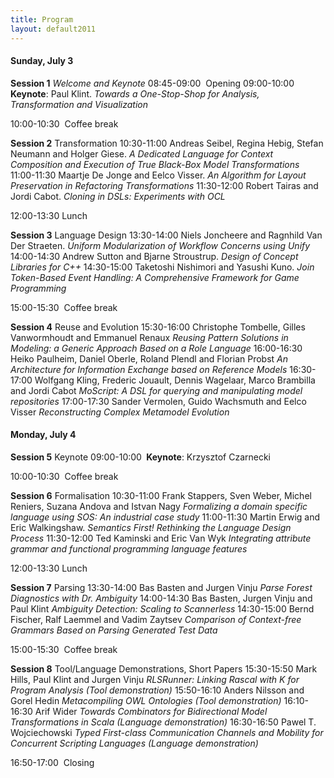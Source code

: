 ```yaml
---
title: Program
layout: default2011
---
```

<h4>Sunday, July 3</h4>
<b>Session 1</b> <i>Welcome and Keynote</i>
08:45-09:00&nbsp; Opening
09:00-10:00&nbsp; <b>Keynote</b>: Paul Klint.
<i>Towards a One-Stop-Shop for Analysis, Transformation and Visualization</i>

10:00-10:30&nbsp; Coffee break

<b>Session 2</b> Transformation
10:30-11:00 Andreas Seibel, Regina Hebig, Stefan Neumann and Holger Giese.
<i>A Dedicated Language for Context Composition and Execution of True Black-Box Model Transformations</i>
11:00-11:30 Maartje De Jonge and Eelco Visser.
<i>An Algorithm for Layout Preservation in Refactoring Transformations</i>
11:30-12:00 Robert Tairas and Jordi Cabot.
<i>Cloning in DSLs: Experiments with OCL</i>

12:00-13:30 Lunch

<b>Session 3</b> Language Design
13:30-14:00 Niels Joncheere and Ragnhild Van Der Straeten.
<i>Uniform Modularization of Workflow Concerns using Unify</i>
14:00-14:30 Andrew Sutton and Bjarne Stroustrup.
<i>Design of Concept Libraries for C++</i>
14:30-15:00 Taketoshi Nishimori and Yasushi Kuno.
<i>Join Token-Based Event Handling: A Comprehensive Framework for Game Programming</i>

15:00-15:30&nbsp; Coffee break

<b>Session 4</b> Reuse and Evolution
15:30-16:00 Christophe Tombelle, Gilles Vanwormhoudt and Emmanuel Renaux
<i>Reusing Pattern Solutions in Modeling: a Generic Approach Based on a Role Language</i>
16:00-16:30 Heiko Paulheim, Daniel Oberle, Roland Plendl and Florian Probst
*An Architecture for Information Exchange based on Reference Models*
16:30-17:00 Wolfgang Kling, Frederic Jouault, Dennis Wagelaar, Marco Brambilla and Jordi Cabot
*MoScript: A DSL for querying and manipulating model repositories*
17:00-17:30 Sander Vermolen, Guido Wachsmuth and Eelco Visser
*Reconstructing Complex Metamodel Evolution*

<h4>Monday, July 4</h4>
<b>Session 5</b> Keynote
09:00-10:00&nbsp;<b> Keynote</b>: Krzysztof Czarnecki

10:00-10:30&nbsp; Coffee break

<b>Session 6</b> Formalisation
10:30-11:00 Frank Stappers, Sven Weber, Michel Reniers, Suzana Andova and Istvan Nagy
*Formalizing a domain specific language using SOS: An industrial case study*
11:00-11:30 Martin Erwig and Eric Walkingshaw.
*Semantics First! Rethinking the Language Design Process*
11:30-12:00 Ted Kaminski and Eric Van Wyk
*Integrating attribute grammar and functional programming language features*

12:00-13:30 Lunch

<b>Session 7</b> Parsing
13:30-14:00 Bas Basten and Jurgen Vinju
*Parse Forest Diagnostics with Dr. Ambiguity*
14:00-14:30 Bas Basten, Jurgen Vinju and Paul Klint
*Ambiguity Detection: Scaling to Scannerless*
14:30-15:00 Bernd Fischer, Ralf Laemmel and Vadim Zaytsev
*Comparison of Context-free Grammars Based on Parsing Generated Test Data*

15:00-15:30&nbsp; Coffee break

<b>Session 8</b> Tool/Language Demonstrations, Short Papers
15:30-15:50 Mark Hills, Paul Klint and Jurgen Vinju
*RLSRunner: Linking Rascal with K for Program Analysis (Tool demonstration)*
15:50-16:10 Anders Nilsson and Gorel Hedin
*Metacompiling OWL Ontologies (Tool demonstration)*
16:10-16:30 Arif Wider
*Towards Combinators for Bidirectional Model Transformations in Scala (Language demonstration)*
16:30-16:50 Pawel T. Wojciechowski
*Typed First-class Communication Channels and Mobility for Concurrent Scripting Languages (Language demonstration)*

16:50-17:00&nbsp; Closing
